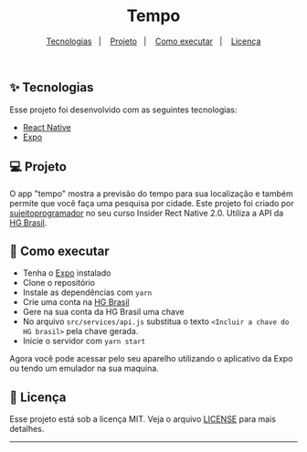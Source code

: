 <h1 align="center">
  Tempo
</h1>

<p align="center">
  <a href="#-tecnologias">Tecnologias</a>&nbsp;&nbsp;&nbsp;|&nbsp;&nbsp;&nbsp;
  <a href="#-projeto">Projeto</a>&nbsp;&nbsp;&nbsp;|&nbsp;&nbsp;&nbsp;
  <a href="#-como-executar">Como executar</a>&nbsp;&nbsp;&nbsp;|&nbsp;&nbsp;&nbsp;
  <a href="#-licença">Licença</a>
</p>

<br>


## ✨ Tecnologias

Esse projeto foi desenvolvido com as seguintes tecnologias:

- [React Native](https://reactnative.dev/)
- [Expo](https://expo.io/)

## 💻 Projeto

O app "tempo" mostra a previsão do tempo para sua localização e também permite que você faça uma pesquisa por cidade. Este projeto foi criado por [sujeitoprogramador](https://www.instagram.com/sujeitoprogramador/) no seu curso Insider Rect Native 2.0. Utiliza a API da [HG Brasil](https://hgbrasil.com/).

## 🚀 Como executar

- Tenha o [Expo](https://expo.io/) instalado
- Clone o repositório
- Instale as dependências com `yarn`
- Crie uma conta na [HG Brasil](https://hgbrasil.com/)
- Gere na sua conta da HG Brasil uma chave
- No arquivo `src/services/api.js` substitua o texto `<Incluir a chave do HG brasil>` pela chave gerada.
- Inicie o servidor com `yarn start`

Agora você pode acessar pelo seu aparelho utilizando o aplicativo da Expo ou tendo um emulador na sua maquina.

## 📄 Licença

Esse projeto está sob a licença MIT. Veja o arquivo [LICENSE](LICENSE.md) para mais detalhes.

---
